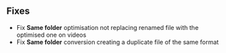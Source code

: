 ## Fixes

- Fix **Same folder** optimisation not replacing renamed file with the optimised one on videos
- Fix **Same folder** conversion creating a duplicate file of the same format
